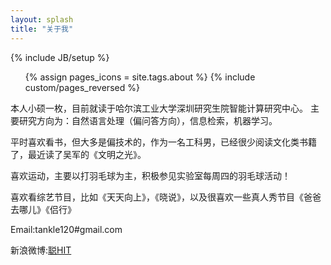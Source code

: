 ```yaml
---
layout: splash
title: "关于我"
---
```

{% include JB/setup %}

<ul class="thumbnails">
  {% assign pages_icons = site.tags.about %}
  {% include custom/pages_reversed %}
</ul>


本人小硕一枚，目前就读于哈尔滨工业大学深圳研究生院智能计算研究中心。
主要研究方向为：自然语言处理（偏问答方向），信息检索，机器学习。

平时喜欢看书，但大多是偏技术的，作为一名工科男，已经很少阅读文化类书籍了，最近读了吴军的《文明之光》。

喜欢运动，主要以打羽毛球为主，积极参见实验室每周四的羽毛球活动！

喜欢看综艺节目，比如《天天向上》，《晓说》，以及很喜欢一些真人秀节目《爸爸去哪儿》《侣行》


Email:tankle120#gmail.com

新浪微博:[聪HIT](http://weibo.com/tankle?wvr=5&)



